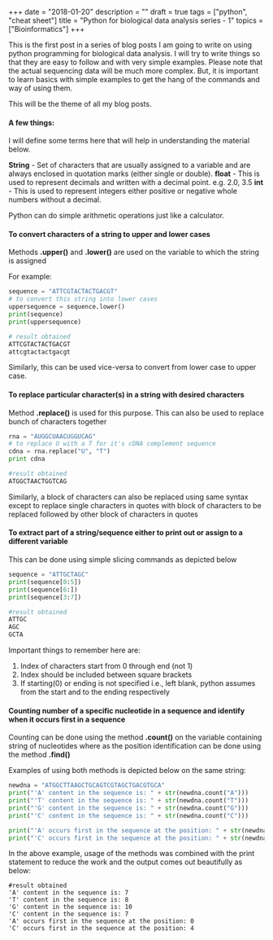 +++
date = "2018-01-20"
description = ""
draft = true
tags = ["python", "cheat sheet"]
title = "Python for biological data analysis series - 1"
topics = ["Bioinformatics"]
+++

This is the first post in a series of blog posts I am going to write on using python programming for biological data analysis. I will try to write things so that they are easy to follow and with very simple examples. Please note that the actual sequencing data will be much more complex. But, it is important to learn basics with simple examples to get the hang of the commands and way of using them.

This will be the theme of all my blog posts.

#### A few things:
I will define some terms here that will help in understanding the material below.

**String** - Set of characters that are usually assigned to a variable and are always enclosed in quotation marks (either single or double).
**float** - This is used to represent decimals and written with a decimal point. e.g. 2.0, 3.5
**int** - This is used to represent integers either positive or negative whole numbers without a decimal.

Python can do simple arithmetic operations just like a calculator.


#### To convert characters of a string to upper and lower cases

Methods **.upper()** and **.lower()** are used on the variable to which the string is assigned

For example:
```python
sequence = "ATTCGTACTACTGACGT"
# to convert this string into lower cases
uppersequence = sequence.lower()
print(sequence)
print(uppersequence)

# result obtained
ATTCGTACTACTGACGT
attcgtactactgacgt
```
Similarly, this can be used vice-versa to convert from lower case to upper case.

#### To replace particular character(s) in a string with desired characters

Method **.replace()** is used for this purpose. This can also be used to replace bunch of characters together

```python
rna = "AUGGCUAACUGGUCAG"
# to replace U with a T for it's cDNA complement sequence
cdna = rna.replace("U", "T")
print cdna

#result obtained
ATGGCTAACTGGTCAG
```
Similarly, a block of characters can also be replaced using same syntax except to replace single characters in quotes with block of characters to be replaced followed by other block of characters in quotes

#### To extract part of a string/sequence either to print out or assign to a different variable

This can be done using simple slicing commands as depicted below

```Python
sequence = "ATTGCTAGC"
print(sequence[0:5])
print(sequence[6:])
print(sequence[3:7])

#result obtained
ATTGC
AGC
GCTA
```
Important things to remember here are:
1. Index of characters start from 0 through end (not 1)
2. Index should be included between square brackets
3. If starting(0) or ending is not specified i.e., left blank, python assumes from the start and to the ending respectively

#### Counting number of a specific nucleotide in a sequence and identify when it occurs first in a sequence

Counting can be done using the method **.count()** on the variable containing string of nucleotides where as the position identification can be done using the method **.find()**

Examples of using both methods is depicted below on the same string:
```Python
newdna = "ATGGCTTAAGCTGCAGTCGTAGCTGACGTGCA"
print("'A' content in the sequence is: " + str(newdna.count("A")))
print("'T' content in the sequence is: " + str(newdna.count("T")))
print("'G' content in the sequence is: " + str(newdna.count("G")))
print("'C' content in the sequence is: " + str(newdna.count("C")))

print("'A' occurs first in the sequence at the position: " + str(newdna.find("A")))
print("'C' occurs first in the sequence at the position: " + str(newdna.find("C")))
```

In the above example, usage of the methods was combined with the print statement to reduce the work and the output comes out beautifully as below:

```
#result obtained
'A' content in the sequence is: 7
'T' content in the sequence is: 8
'G' content in the sequence is: 10
'C' content in the sequence is: 7
'A' occurs first in the sequence at the position: 0
'C' occurs first in the sequence at the position: 4
```

